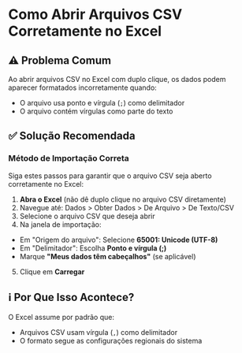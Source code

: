 # Como Abrir Arquivos CSV Corretamente no Excel

## ⚠️ Problema Comum
Ao abrir arquivos CSV no Excel com duplo clique, os dados podem aparecer formatados incorretamente quando:
- O arquivo usa ponto e vírgula (`;`) como delimitador
- O arquivo contém vírgulas como parte do texto

## ✅ Solução Recomendada

### Método de Importação Correta
Siga estes passos para garantir que o arquivo CSV seja aberto corretamente no Excel:

1. **Abra o Excel** (não dê duplo clique no arquivo CSV diretamente)
2. Navegue até: Dados > Obter Dados > De Arquivo > De Texto/CSV
3. Selecione o arquivo CSV que deseja abrir
4. Na janela de importação:
- Em "Origem do arquivo": Selecione **65001: Unicode (UTF-8)**
- Em "Delimitador": Escolha **Ponto e vírgula (;)**
- Marque **"Meus dados têm cabeçalhos"** (se aplicável)
5. Clique em **Carregar**

## ℹ️ Por Que Isso Acontece?
O Excel assume por padrão que:
- Arquivos CSV usam vírgula (`,`) como delimitador
- O formato segue as configurações regionais do sistema
